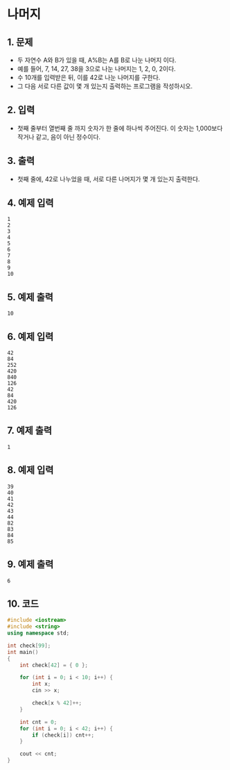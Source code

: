 # 나머지

## 1. 문제
- 두 자연수 A와 B가 있을 때, A%B는 A를 B로 나눈 나머지 이다.
- 예를 들어, 7, 14, 27, 38을 3으로 나눈 나머지는 1, 2, 0, 2이다. 
- 수 10개를 입력받은 뒤, 이를 42로 나눈 나머지를 구한다.
- 그 다음 서로 다른 값이 몇 개 있는지 출력하는 프로그램을 작성하시오.

## 2. 입력
- 첫째 줄부터 열번째 줄 까지 숫자가 한 줄에 하나씩 주어진다. 이 숫자는 1,000보다 작거나 같고, 음이 아닌 정수이다.

## 3. 출력
- 첫째 줄에, 42로 나누었을 때, 서로 다른 나머지가 몇 개 있는지 출력한다.

## 4. 예제 입력
```
1
2
3
4
5
6
7
8
9
10
```

## 5. 예제 출력
```
10
```

## 6. 예제 입력

```
42
84
252
420
840
126
42
84
420
126
```

## 7. 예제 출력

```
1
```

## 8. 예제 입력

```
39
40
41
42
43
44
82
83
84
85
```

## 9. 예제 출력

```
6
```

## 10. 코드

```c++
#include <iostream>
#include <string>
using namespace std;

int check[99];
int main()
{
	int check[42] = { 0 };

	for (int i = 0; i < 10; i++) {
		int x;
		cin >> x;

		check[x % 42]++;
	}

	int cnt = 0;
	for (int i = 0; i < 42; i++) {
		if (check[i]) cnt++;
	}

	cout << cnt;
}
```

